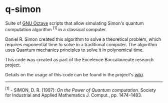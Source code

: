 # q-simon

Suite of [GNU Octave](https://www.gnu.org/software/octave/) scripts that allow
simulating Simon's quantum computation algorithm <sup>[1]</sup> in a classical
computer.

Daniel R. Simon created this algorithm to solve a theoretical problem, which
requires exponential time to solve in a traditional computer. The algorithm
uses Quantum mechanics principles to solve it in polynomical time.

This code was created as part of the Excelence Baccalaureate research project.

Details on the usage of this code can be found in the project's
[wiki](https://github.com/YagoGG/q-simon/wiki).

---

<sup>[1]</sup> - SIMON, D. R. (1997): *On the Power of Quantum computation.*
Society for Industrial and Applied Mathematics J. Comput., pp. 1474–1483.
